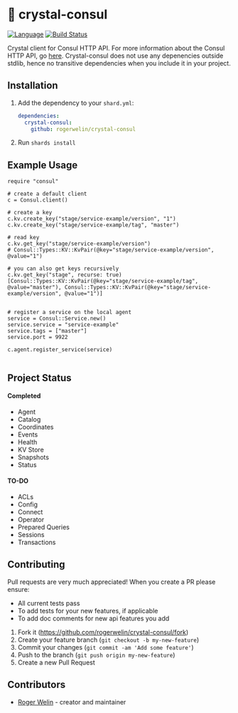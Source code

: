 # 💎 crystal-consul

[![Language](https://img.shields.io/badge/language-crystal-776791.svg)](https://github.com/crystal-lang/crystal)
[![Build Status](https://travis-ci.org/rogerwelin/crystal-consul.svg?branch=master)](https://travis-ci.org/rogerwelin/crystal-consul)

Crystal client for Consul HTTP API. For more information about the Consul HTTP API, go [here](https://www.consul.io/api/index.html).
Crystal-consul does not use any depenencies outside stdlib, hence no transitive dependencies when you include it in your project. 

## Installation

1. Add the dependency to your `shard.yml`:

   ```yaml
   dependencies:
     crystal-consul:
       github: rogerwelin/crystal-consul
   ```

2. Run `shards install`

## Example Usage

```crystal
require "consul"

# create a default client
c = Consul.client()

# create a key
c.kv.create_key("stage/service-example/version", "1")
c.kv.create_key("stage/service-example/tag", "master")

# read key
c.kv.get_key("stage/service-example/version")
# Consul::Types::KV::KvPair(@key="stage/service-example/version", @value="1")

# you can also get keys recursively
c.kv.get_key("stage", recurse: true)
[Consul::Types::KV::KvPair(@key="stage/service-example/tag", @value="master"), Consul::Types::KV::KvPair(@key="stage/service-example/version", @value="1")]


# register a service on the local agent
service = Consul::Service.new()
service.service = "service-example"
service.tags = ["master"]
service.port = 9922

c.agent.register_service(service)


```


## Project Status

#### Completed  
* Agent
* Catalog
* Coordinates
* Events
* Health
* KV Store
* Snapshots
* Status

#### TO-DO  
* ACLs
* Config
* Connect
* Operator
* Prepared Queries
* Sessions
* Transactions


## Contributing
Pull requests are very much appreciated! When you create a PR please ensure:

* All current tests pass  
* To add tests for your new features, if applicable  
* To add doc comments for new api features you add  


1. Fork it (<https://github.com/rogerwelin/crystal-consul/fork>)
2. Create your feature branch (`git checkout -b my-new-feature`)
3. Commit your changes (`git commit -am 'Add some feature'`)
4. Push to the branch (`git push origin my-new-feature`)
5. Create a new Pull Request

## Contributors

- [Roger Welin](https://github.com/rogerwelin) - creator and maintainer
